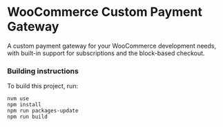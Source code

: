 # WooCommerce Custom Payment Gateway

A custom payment gateway for your WooCommerce development needs, with built-in support for subscriptions and the block-based checkout.

### Building instructions

To build this project, run: 

```
nvm use
npm install
npm run packages-update
npm run build
```
